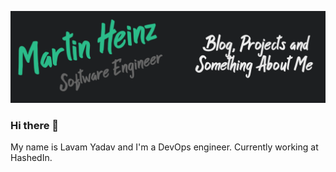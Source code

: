[![Header](https://raw.githubusercontent.com/LavamYadav/LavamYadav/master/readme_header.png "Header")](https://github.com/)
### Hi there 👋
My name is Lavam Yadav and I'm a DevOps engineer. Currently working at HashedIn.


<!--
**LavamYadav/LavamYadav** is a ✨ _special_ ✨ repository because its `README.md` (this file) appears on your GitHub profile.

Here are some ideas to get you started:

- 🔭 I’m currently working on ...
- 🌱 I’m currently learning ...
- 👯 I’m looking to collaborate on ...
- 🤔 I’m looking for help with ...
- 💬 Ask me about ...
- 📫 How to reach me: ...
- 😄 Pronouns: ...
- ⚡ Fun fact: ...
-->
